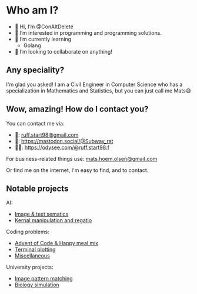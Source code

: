 # Who am I?
- 👋 Hi, I’m @ConAltDelete
- 👀 I’m interested in programming and programming solutions.
- 🌱 I’m currently learning
  - Golang
- 💞️ I’m looking to collaborate on anything!

## Any speciality? 

I'm glad you asked! I am a Civil Engineer in Computer Science who has a specialization in Mathematics and Statistics, but you can just call me Mats😅

## Wow, amazing! How do I contact you?

You can contact me via:

- 📧: ruff.start98@gmail.com
- 🐘: https://mastodon.social/@Subway_rat
- 🧑‍🚀: https://odysee.com/@ruff.start98:f

For business-related things use: mats.hoem.olsen@gmail.com

Or find me on the internet, I'm easy to find, and to contact.

## Notable projects

AI:
  * [Image & text sematics](https://github.com/ConAltDelete/UniNMBU/tree/master/DAT300)
  * [Kernal manipulation and regatio](https://github.com/ConAltDelete/UniNMBU/tree/master/DAT200)

Coding problems:
  * [Advent of Code & Happy meal mix](https://github.com/ConAltDelete/AdventOfCodeConAltDelete)
  * [Terminal plotting](https://github.com/ConAltDelete/Terminal-plot)
  * [Miscellaneous](https://github.com/ConAltDelete/JobbSokOppg)

University projects:
  * [Image pattern matching](https://github.com/ConAltDelete/INF205_H22)
  * [Biology simulation](https://github.com/ConAltDelete/Bio-sim)

<!---
ConAltDelete/ConAltDelete is a ✨ special ✨ repository because its `README.md` (this file) appears on your GitHub profile.
You can click the Preview link to take a look at your changes.
--->
